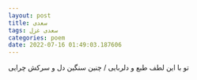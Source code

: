 ```yaml
---
layout: post
title: سعدی
tags: سعدی غزل
categories: poem
date: 2022-07-16 01:49:03.187606
---
```


تو با این لطف طبع و دلربایی / چنین سنگین دل و سرکش چرایی
